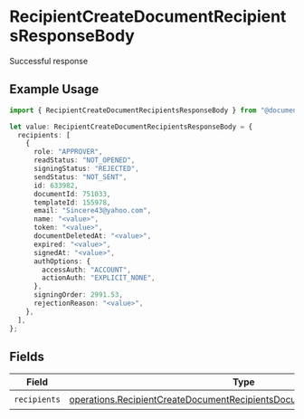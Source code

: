 # RecipientCreateDocumentRecipientsResponseBody

Successful response

## Example Usage

```typescript
import { RecipientCreateDocumentRecipientsResponseBody } from "@documenso/sdk-typescript/models/operations";

let value: RecipientCreateDocumentRecipientsResponseBody = {
  recipients: [
    {
      role: "APPROVER",
      readStatus: "NOT_OPENED",
      signingStatus: "REJECTED",
      sendStatus: "NOT_SENT",
      id: 633982,
      documentId: 751033,
      templateId: 155978,
      email: "Sincere43@yahoo.com",
      name: "<value>",
      token: "<value>",
      documentDeletedAt: "<value>",
      expired: "<value>",
      signedAt: "<value>",
      authOptions: {
        accessAuth: "ACCOUNT",
        actionAuth: "EXPLICIT_NONE",
      },
      signingOrder: 2991.53,
      rejectionReason: "<value>",
    },
  ],
};
```

## Fields

| Field                                                                                                                                                                    | Type                                                                                                                                                                     | Required                                                                                                                                                                 | Description                                                                                                                                                              |
| ------------------------------------------------------------------------------------------------------------------------------------------------------------------------ | ------------------------------------------------------------------------------------------------------------------------------------------------------------------------ | ------------------------------------------------------------------------------------------------------------------------------------------------------------------------ | ------------------------------------------------------------------------------------------------------------------------------------------------------------------------ |
| `recipients`                                                                                                                                                             | [operations.RecipientCreateDocumentRecipientsDocumentsRecipientsRecipients](../../models/operations/recipientcreatedocumentrecipientsdocumentsrecipientsrecipients.md)[] | :heavy_check_mark:                                                                                                                                                       | N/A                                                                                                                                                                      |